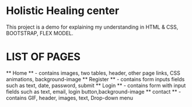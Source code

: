 # Holistic Healing center

This project is a demo for explaining my understanding in HTML & CSS, BOOTSTRAP, FLEX MODEL.

# LIST OF PAGES

** Home ** - contains images, two tables, header, other page links, CSS animations, background-image
** Register ** - contains form inputs fields such as text, date, password, submit
** Login ** - contains form with input fields such as text, email, login button,background-image
** contact ** - contains GIF, header, images, text, Drop-down menu





 
 

